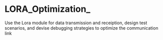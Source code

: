 # LORA_Optimization_
Use the Lora module for data transmission and receiption, design test scenarios, and devise debugging strategies to optimize the communication link
